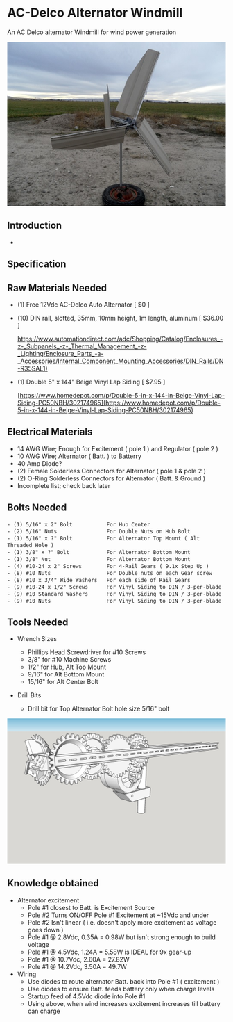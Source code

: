 # AC-Delco Alternator Windmill
An AC Delco alternator Windmill for wind power generation

![Windmill Picture](/pics/FrontComplete1.jpg)

## Introduction
-

## Specification


## Raw Materials Needed
- (1) Free 12Vdc AC-Delco Auto Alternator [ $0 ]
- (10) DIN rail, slotted, 35mm, 10mm height, 1m length, aluminum [ $36.00 ]

    [https://www.automationdirect.com/adc/Shopping/Catalog/Enclosures_-z-_Subpanels_-z-_Thermal_Management_-z-_Lighting/Enclosure_Parts_-a-_Accessories/Internal_Component_Mounting_Accessories/DIN_Rails/DN-R35SAL1)](https://www.automationdirect.com/adc/Shopping/Catalog/Enclosures_-z-_Subpanels_-z-_Thermal_Management_-z-_Lighting/Enclosure_Parts_-a-_Accessories/Internal_Component_Mounting_Accessories/DIN_Rails/DN-R35SAL1)
    
- (1) Double 5" x 144" Beige Vinyl Lap Siding [ $7.95 ]
    
    [https://www.homedepot.com/p/Double-5-in-x-144-in-Beige-Vinyl-Lap-Siding-PC50NBH/302174965](https://www.homedepot.com/p/Double-5-in-x-144-in-Beige-Vinyl-Lap-Siding-PC50NBH/302174965)



## Electrical Materials
- 14 AWG Wire; Enough for Excitement ( pole 1 ) and Regulator ( pole 2 )
- 10 AWG Wire; Alternator ( Batt. ) to Batterry
- 40 Amp Diode?
- (2) Female Solderless Connectors for Alternator ( pole 1 & pole 2 )
- (2) O-Ring Solderless Connectors for Alternator ( Batt. & Ground )
- Incomplete list; check back later

## Bolts Needed
    - (1) 5/16" x 2" Bolt           For Hub Center
    - (2) 5/16" Nuts                For Double Nuts on Hub Bolt
    - (1) 5/16" x ?" Bolt           For Alternator Top Mount ( Alt Threaded Hole )
    - (1) 3/8" x ?" Bolt            For Alternator Bottom Mount
    - (1) 3/8" Nut                  For Alternator Bottom Mount
    - (4) #10-24 x 2" Screws        For 4-Rail Gears ( 9.1x Step Up )
    - (8) #10 Nuts                  For Double nuts on each Gear screw
    - (8) #10 x 3/4" Wide Washers   For each side of Rail Gears
    - (9) #10-24 x 1/2" Screws      For Vinyl Siding to DIN / 3-per-blade
    - (9) #10 Standard Washers      For Vinyl Siding to DIN / 3-per-blade
    - (9) #10 Nuts                  For Vinyl Siding to DIN / 3-per-blade
    
## Tools Needed
- Wrench Sizes
    - Phillips Head Screwdriver for #10 Screws
    - 3/8" for #10 Machine Screws
    - 1/2" for Hub, Alt Top Mount
    - 9/16" for Alt Bottom Mount
    - 15/16" for Alt Center Bolt
    
- Drill Bits
    - Drill bit for Top Alternator Bolt hole size 5/16" bolt
    
![Model Picture](/pics/Assembly-2.jpg)

## Knowledge obtained
- Alternator excitement
    - Pole #1 closest to Batt. is Excitement Source
    - Pole #2 Turns ON/OFF Pole #1 Excitement at ~15Vdc and under
    - Pole #2 Isn't linear ( i.e. doesn't apply more excitement as voltage goes down )
    - Pole #1 @ 2.8Vdc,  0.35A = 0.98W but isn't strong enough to build voltage
    - Pole #1 @ 4.5Vdc,  1.24A = 5.58W is IDEAL for 9x gear-up
    - Pole #1 @ 10.7Vdc, 2.60A = 27.82W
    - Pole #1 @ 14.2Vdc, 3.50A = 49.7W
- Wiring
    - Use diodes to route alternator Batt. back into Pole #1 ( excitement )
    - Use diodes to ensure Batt. feeds battery only when charge levels
    - Startup feed of 4.5Vdc diode into Pole #1
    - Using above, when wind increases excitement increases till battery can charge